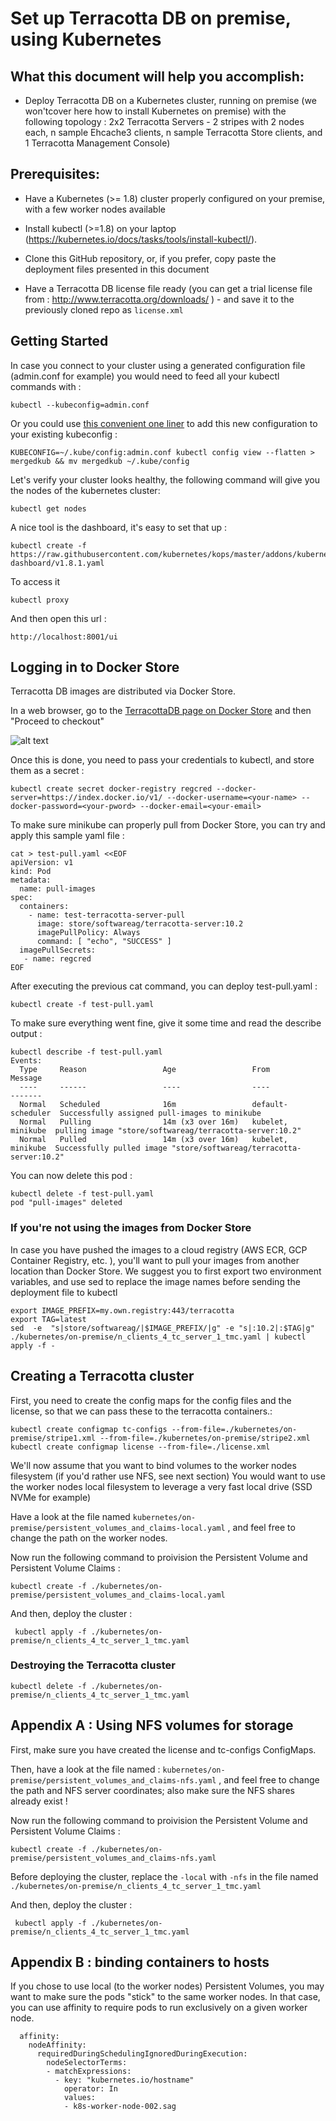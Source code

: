 # Set up Terracotta DB on premise, using Kubernetes

What this document will help you accomplish:
--------------------------------------------

- Deploy Terracotta DB on a Kubernetes cluster, running on premise (we won'tcover here how to install Kubernetes on premise) with the following topology : 2x2 Terracotta Servers - 2 stripes with 2 nodes each, n sample Ehcache3 clients, n sample Terracotta Store clients, and 1 Terracotta Management Console)


Prerequisites:
--------------

- Have a Kubernetes (>= 1.8) cluster properly configured on your premise, with a few worker nodes available

- Install kubectl (>=1.8) on your laptop (https://kubernetes.io/docs/tasks/tools/install-kubectl/).

- Clone this GitHub repository, or, if you prefer, copy paste the deployment files presented in this document

- Have a Terracotta DB license file ready (you can get a trial license file from : http://www.terracotta.org/downloads/ ) - and save it to the previously cloned repo as ```license.xml```


## Getting Started

In case you connect to your cluster using a generated configuration file (admin.conf for example) you would need to feed all your kubectl commands with :
    
    kubectl --kubeconfig=admin.conf

Or you could use [this convenient one liner](https://github.com/kubernetes/kubernetes/issues/46381#issuecomment-379860786) to add this new configuration to your existing kubeconfig :

    KUBECONFIG=~/.kube/config:admin.conf kubectl config view --flatten > mergedkub && mv mergedkub ~/.kube/config

Let's verify your cluster looks healthy, the following command will give you the nodes of the kubernetes cluster:

    kubectl get nodes

A nice tool is the dashboard, it's easy to set that up :

    kubectl create -f https://raw.githubusercontent.com/kubernetes/kops/master/addons/kubernetes-dashboard/v1.8.1.yaml

To access it

    kubectl proxy

And then open this url : 
    
    http://localhost:8001/ui

## Logging in to Docker Store

Terracotta DB images are distributed via Docker Store.

In a web browser, go to the [TerracottaDB page on Docker Store](https://store.docker.com/images/softwareag-terracottadb)  and then "Proceed to checkout"

![alt text](https://raw.githubusercontent.com/SoftwareAG/terracotta-db-cloud/master/kubernetes/screenshots/terracottadb-on-docker-store.png "Checkout TerracottaDB on Docker Store")

Once this is done, you need to pass your credentials to kubectl, and store them as a secret :

    kubectl create secret docker-registry regcred --docker-server=https://index.docker.io/v1/ --docker-username=<your-name> --docker-password=<your-pword> --docker-email=<your-email>

To make sure minikube can properly pull from Docker Store, you can try and apply this sample yaml file :

    cat > test-pull.yaml <<EOF
    apiVersion: v1
    kind: Pod
    metadata:
      name: pull-images
    spec:
      containers:
        - name: test-terracotta-server-pull
          image: store/softwareag/terracotta-server:10.2
          imagePullPolicy: Always
          command: [ "echo", "SUCCESS" ]
      imagePullSecrets:
       - name: regcred
    EOF

After executing the previous cat command, you can deploy test-pull.yaml :

    kubectl create -f test-pull.yaml

To make sure everything went fine, give it some time and read the describe output :

    kubectl describe -f test-pull.yaml
    Events:
      Type     Reason                 Age                 From               Message
      ----     ------                 ----                ----               -------
      Normal   Scheduled              16m                 default-scheduler  Successfully assigned pull-images to minikube
      Normal   Pulling                14m (x3 over 16m)   kubelet, minikube  pulling image "store/softwareag/terracotta-server:10.2"
      Normal   Pulled                 14m (x3 over 16m)   kubelet, minikube  Successfully pulled image "store/softwareag/terracotta-server:10.2"

You can now delete this pod :

    kubectl delete -f test-pull.yaml
    pod "pull-images" deleted

### If you're not using the images from Docker Store
In case you have pushed the images to a cloud registry (AWS ECR, GCP Container Registry, etc. ), you'll want to pull your images from another location than Docker Store.
We suggest you to first export two environment variables, and use sed to replace the image names before sending the deployment file to kubectl

    export IMAGE_PREFIX=my.own.registry:443/terracotta
    export TAG=latest
    sed  -e  "s|store/softwareag/|$IMAGE_PREFIX/|g" -e "s|:10.2|:$TAG|g"  ./kubernetes/on-premise/n_clients_4_tc_server_1_tmc.yaml | kubectl apply -f -


## Creating a Terracotta cluster

First, you need to create the config maps for the config files and the license, so that we can pass these to the terracotta containers.:

    kubectl create configmap tc-configs --from-file=./kubernetes/on-premise/stripe1.xml --from-file=./kubernetes/on-premise/stripe2.xml
    kubectl create configmap license --from-file=./license.xml

We'll now assume that you want to bind volumes to the worker nodes filesystem (if you'd rather use NFS, see next section)
You would want to use the worker nodes local filesystem to leverage a very fast local drive (SSD NVMe for example)

Have a look at the file named ```kubernetes/on-premise/persistent_volumes_and_claims-local.yaml``` , and feel free to change the path on the worker nodes.

Now run the following command to proivision the Persistent Volume and Persistent Volume Claims :

    kubectl create -f ./kubernetes/on-premise/persistent_volumes_and_claims-local.yaml

And then, deploy the cluster :

     kubectl apply -f ./kubernetes/on-premise/n_clients_4_tc_server_1_tmc.yaml


### Destroying the Terracotta cluster

    kubectl delete -f ./kubernetes/on-premise/n_clients_4_tc_server_1_tmc.yaml

## Appendix A : Using NFS volumes for storage

First, make sure you have created the license and tc-configs ConfigMaps.

Then, have a look at the file named : ```kubernetes/on-premise/persistent_volumes_and_claims-nfs.yaml``` , and feel free to change the path and NFS server coordinates; also make sure the NFS shares already exist !

Now run the following command to proivision the Persistent Volume and Persistent Volume Claims :

    kubectl create -f ./kubernetes/on-premise/persistent_volumes_and_claims-nfs.yaml

Before deploying the cluster, replace the ```-local``` with ```-nfs``` in the file named ```./kubernetes/on-premise/n_clients_4_tc_server_1_tmc.yaml```

And then, deploy the cluster :

     kubectl apply -f ./kubernetes/on-premise/n_clients_4_tc_server_1_tmc.yaml


## Appendix B : binding containers to hosts

If you chose to use local (to the worker nodes) Persistent Volumes, you may want to make sure the pods "stick" to the same worker nodes.
In that case, you can use affinity to require pods to run exclusively on a given worker node.

      affinity:
        nodeAffinity:
          requiredDuringSchedulingIgnoredDuringExecution:
            nodeSelectorTerms:
            - matchExpressions:
              - key: "kubernetes.io/hostname"
                operator: In
                values:
                - k8s-worker-node-002.sag
